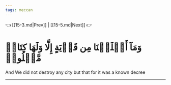 ```yaml
---
tags: meccan
---
```


👈 [[15-3.md|Prev]] | [[15-5.md|Next]] 👉

# وَمَآ أَهۡلَكۡنَا مِن قَرۡيَةٍ إِلَّا وَلَهَا كِتَابٞ مَّعۡلُومٞ

And We did not destroy any city but that for it was a known decree

---


